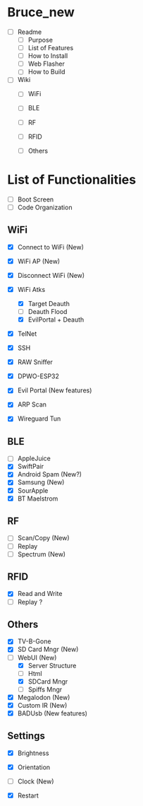 # Bruce_new
- [ ] Readme
    - [ ] Purpose
    - [ ] List of Features
    - [ ] How to Install
    - [ ] Web Flasher
    - [ ] How to Build
- [ ] Wiki
    - [ ] WiFi
    - [ ] BLE
    - [ ] RF
    - [ ] RFID
    - [ ] Others


# List of Functionalities
- [ ] Boot Screen
- [ ] Code Organization

## WiFi
- [x] Connect to WiFi (New)
- [x] WiFi AP (New)
- [x] Disconnect WiFi (New)
- [X] WiFi Atks
    - [X] Target Deauth
    - [ ] Deauth Flood
    - [X] EvilPortal + Deauth
- [X] TelNet
- [X] SSH
- [x] RAW Sniffer
- [x] DPWO-ESP32
- [x] Evil Portal (New features)
- [X] ARP Scan

- [x] Wireguard Tun

## BLE
- [ ] AppleJuice
- [X] SwiftPair
- [X] Android Spam (New?)
- [X] Samsung (New)
- [X] SourApple
- [X] BT Maelstrom

## RF
- [ ] Scan/Copy (New)
- [ ] Replay
- [ ] Spectrum (New)

## RFID
- [x] Read and Write
- [ ] Replay ?

## Others
- [x] TV-B-Gone
- [x] SD Card Mngr (New)
- [ ] WebUI (New)
    - [x] Server Structure
    - [ ] Html
    - [x] SDCard Mngr
    - [ ] Spiffs Mngr
- [x] Megalodon (New)
- [x] Custom IR (New)
- [x] BADUsb (New features)

## Settings
- [x] Brightness
- [x] Orientation
- [ ] Clock (New)
- [x] Restart


